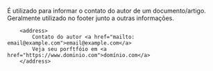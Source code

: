 É utilizado para informar o contato do autor de um documento/artigo. 
Geralmente utilizado no footer junto a outras informações.

		<address>
			Contato do autor <a href="mailto: email@example.com">email@example.com</a>
			Veja seu porftfóio em <a href="https://www.dominio.com">domínio.com</a>
		</address>
